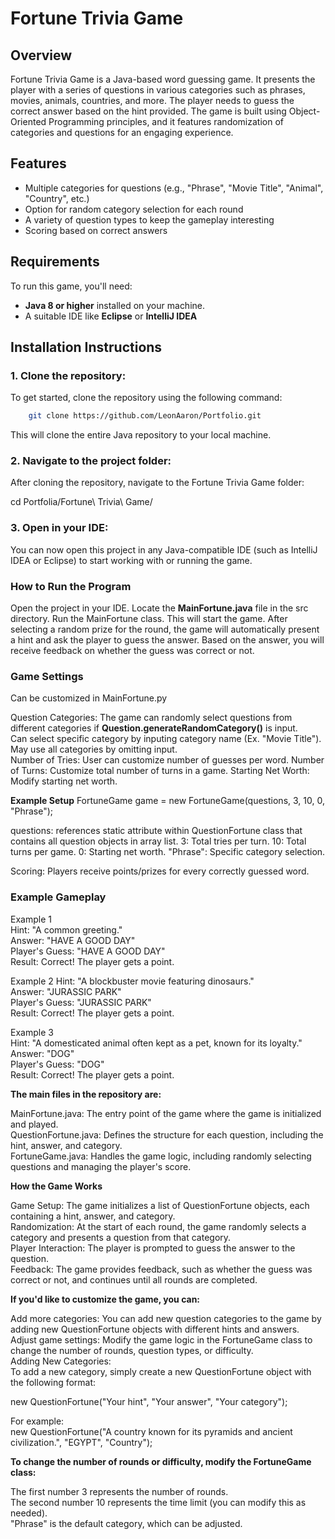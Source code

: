 # Fortune Trivia Game

## Overview
Fortune Trivia Game is a Java-based word guessing game. It presents the player with a series of questions in various categories such as phrases, movies, animals, countries, and more. The player needs to guess the correct answer based on the hint provided. The game is built using Object-Oriented Programming principles, and it features randomization of categories and questions for an engaging experience.

## Features
- Multiple categories for questions (e.g., "Phrase", "Movie Title", "Animal", "Country", etc.)
- Option for random category selection for each round
- A variety of question types to keep the gameplay interesting
- Scoring based on correct answers

## Requirements
To run this game, you'll need:
- **Java 8 or higher** installed on your machine.
- A suitable IDE like **Eclipse** or **IntelliJ IDEA**

## Installation Instructions

### 1. Clone the repository:

To get started, clone the repository using the following command:

```bash 
    git clone https://github.com/LeonAaron/Portfolio.git
 ```

This will clone the entire Java repository to your local machine.


### 2. Navigate to the project folder:

After cloning the repository, navigate to the Fortune Trivia Game folder:

cd Portfolia/Fortune\ Trivia\ Game/


### 3. Open in your IDE:

You can now open this project in any Java-compatible IDE (such as IntelliJ IDEA or Eclipse) to start working with or running the game.

### How to Run the Program 
Open the project in your IDE.
Locate the **MainFortune.java** file in the src directory.
Run the MainFortune class. This will start the game.
After selecting a random prize for the round, the game will automatically present a hint and ask the player to guess the answer. Based on the answer, you will receive feedback on whether the guess was correct or not.

### Game Settings  
Can be customized in MainFortune.py  

Question Categories: The game can randomly select questions from different categories if **Question.generateRandomCategory()** is input.  
                     Can select specific category by inputing category name (Ex. "Movie Title").
                     May use all categories by omitting input.  
Number of Tries: User can customize number of guesses per word.
Number of Turns: Customize total number of turns in a game.
Starting Net Worth: Modify starting net worth. 

**Example Setup**
FortuneGame game = new FortuneGame(questions, 3, 10, 0, "Phrase");

questions: references static attribute within QuestionFortune class that contains all question objects in array list.
3: Total tries per turn.
10: Total turns per game.
0: Starting net worth.
"Phrase": Specific category selection.


Scoring: Players receive points/prizes for every correctly guessed word.      

### Example Gameplay

Example 1 <br>
Hint: "A common greeting." <br>
Answer: "HAVE A GOOD DAY" <br>
Player's Guess: "HAVE A GOOD DAY" <br>
Result: Correct! The player gets a point. <br>

Example 2
Hint: "A blockbuster movie featuring dinosaurs." <br>
Answer: "JURASSIC PARK" <br>
Player's Guess: "JURASSIC PARK" <br>
Result: Correct! The player gets a point. <br>

Example 3 <br>
Hint: "A domesticated animal often kept as a pet, known for its loyalty."   
Answer: "DOG" <br>
Player's Guess: "DOG" <br>
Result: Correct! The player gets a point.


**The main files in the repository are:**

MainFortune.java: The entry point of the game where the game is initialized and played.  
QuestionFortune.java: Defines the structure for each question, including the hint, answer, and category.  
FortuneGame.java: Handles the game logic, including randomly selecting questions and managing the player's score.  


**How the Game Works**

Game Setup: The game initializes a list of QuestionFortune objects, each containing a hint, answer, and category.  
Randomization: At the start of each round, the game randomly selects a category and presents a question from that category.  
Player Interaction: The player is prompted to guess the answer to the question.  
Feedback: The game provides feedback, such as whether the guess was correct or not, and continues until all rounds are completed.  

**If you'd like to customize the game, you can:**

Add more categories: You can add new question categories to the game by adding new QuestionFortune objects with different hints and answers.  
Adjust game settings: Modify the game logic in the FortuneGame class to change the number of rounds, question types, or difficulty.  
Adding New Categories:  
To add a new category, simply create a new QuestionFortune object with the following format:  

new QuestionFortune("Your hint", "Your answer", "Your category");  

For example:  
new QuestionFortune("A country known for its pyramids and ancient civilization.", "EGYPT", "Country");  

**To change the number of rounds or difficulty, modify the FortuneGame class:**  


The first number 3 represents the number of rounds.  
The second number 10 represents the time limit (you can modify this as needed).  
"Phrase" is the default category, which can be adjusted.  
